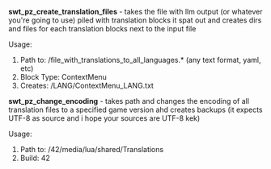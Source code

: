 **swt_pz_create_translation_files** - takes the file with llm output (or whatever you're going to use) piled with translation blocks it spat out and creates dirs and files for each translation blocks next to the input file

Usage:
1. Path to: /file_with_translations_to_all_languages.* (any text format, yaml, etc)
2. Block Type: ContextMenu
3. Creates: /LANG/ContextMenu_LANG.txt 

**swt_pz_change_encoding** - takes path and changes the encoding of all translation files to a specified game version ahd creates backups (it expects UTF-8 as source and i hope your sources are UTF-8 kek)

Usage:
1. Path to: /42/media/lua/shared/Translations
2. Build: 42
